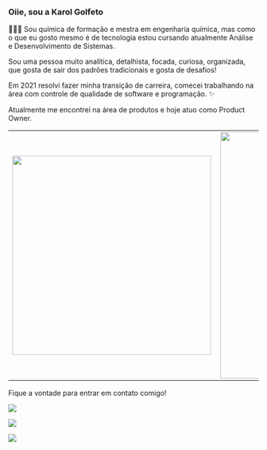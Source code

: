 ### Oiie, sou a Karol Golfeto


👩🏻‍🔬 Sou química de formação e mestra em engenharia química, mas como o que eu gosto mesmo é de tecnologia estou cursando atualmente Análise e Desenvolvimento de Sistemas.


Sou uma pessoa muito analítica, detalhista, focada, curiosa, organizada, que gosta de sair dos padrões tradicionais e gosta de desafios! 


Em 2021 resolvi fazer minha transição de carreira, comecei trabalhando na área com controle de qualidade de software e programação. ✨

Atualmente me encontrei na área de produtos e hoje atuo como Product Owner.


<center>
<table>
    <tr>
        <td><img width="400px" align="left" src="https://github-readme-stats.vercel.app/api/top-langs/?username=karolgolfeto&hide=html&layout=compact&theme=vue" /></td>
        <td><img width="495px" align="left" src="https://github-readme-stats.vercel.app/api?username=karolgolfeto&theme=vue"/></td>
    </tr>   
</table>
</center>  

Fique a vontade para entrar em contato comigo!

<div> 
 
   <a href="https://www.linkedin.com/in/karolgolfeto" target="_blank"><img src="https://img.shields.io/badge/-LinkedIn-%230077B5?style=for-the-badge&logo=linkedin&logoColor=white" target="_blank"></a> 
    
   <a href = "mailto:golfetokarol@gmail.com"><img src="https://img.shields.io/badge/-Gmail-%23333?style=for-the-badge&logo=gmail&logoColor=white" target="_blank"></a>
    
  <a href="https://instagram.com/karolgolfeto" target="_blank"><img src="https://img.shields.io/badge/-Instagram-%23E4405F?style=for-the-badge&logo=instagram&logoColor=white" target="_blank"></a>    
             
</div>



<!--
**karolgolfeto/karolgolfeto** is a ✨ _special_ ✨ repository because its `README.md` (this file) appears on your GitHub profile.

Here are some ideas to get you started:

- 🔭 I’m currently working on ...
- 🌱 I’m currently learning ...
- 👯 I’m looking to collaborate on ...
- 🤔 I’m looking for help with ...
- 💬 Ask me about ...
- 📫 How to reach me: ...
- 😄 Pronouns: ...
- ⚡ Fun fact: ...
-->
